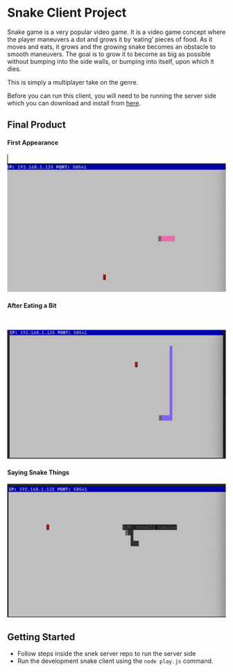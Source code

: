# Snake Client Project

Snake game is a very popular video game. It is a video game concept where the player maneuvers a dot and grows it by ‘eating’ pieces of food. As it moves and eats, it grows and the growing snake becomes an obstacle to smooth maneuvers. The goal is to grow it to become as big as possible without bumping into the side walls, or bumping into itself, upon which it dies.

This is simply a multiplayer take on the genre.

Before you can run this client, you will need to be running the server side which you can download and install from [here](https://github.com/lighthouse-labs/snek-multiplayer). 

## Final Product

#### First Appearance 
!["First appearance in-game"](screens/Snake_Client1.png)

#### After Eating a Bit
!["After Eating a bit"](screens/Snake_Client2.png)

#### Saying Snake Things
!["Saying totally rad snake things"](screens/Snake_Client3.png)


## Getting Started

- Follow steps inside the snek server repo to run the server side
- Run the development snake client using the `node play.js` command.